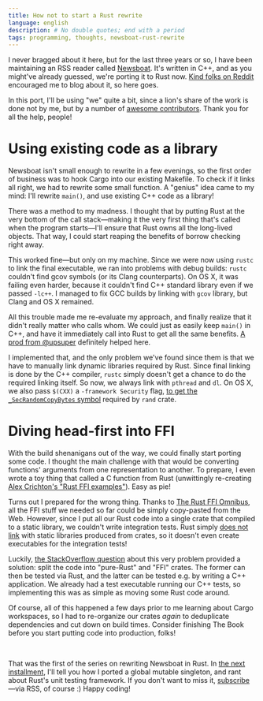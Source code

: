 ```yaml
---
title: How not to start a Rust rewrite
language: english
description: # No double quotes; end with a period
tags: programming, thoughts, newsboat-rust-rewrite
---
```


I never bragged about it here, but for the last three years or so, I have been
maintaining an RSS reader called [Newsboat][website]. It's written in C++, and
as you might've already guessed, we're porting it to Rust now. [Kind folks on
Reddit][reddit-comment] encouraged me to blog about it, so here goes.

In this port, I'll be using "we" quite a bit, since a lion's share of the work
is done not by me, but by a number of [awesome contributors][contributors].
Thank you for all the help, people!

# Using existing code as a library

Newsboat isn't small enough to rewrite in a few evenings, so the first order of
business was to hook Cargo into our existing Makefile. To check if it links all
right, we had to rewrite some small function. A "genius" idea came to my mind:
I'll rewrite `main()`, and use existing C++ code as a library!

There was a method to my madness. I thought that by putting Rust at the very
bottom of the call stack—making it the very first thing that's called when the
program starts—I'll ensure that Rust owns all the long-lived objects. That way,
I could start reaping the benefits of borrow checking right away.

This worked fine—but only on my machine. Since we were now using `rustc` to link
the final executable, we ran into problems with debug builds: `rustc` couldn't
find gcov symbols (or its Clang counterparts). On OS X, it was failing even
harder, because it couldn't find C++ standard library even if we passed `-lc++`.
I managed to fix GCC builds by linking with `gcov` library, but Clang and OS X
remained.

All this trouble made me re-evaluate my approach, and finally realize that it
didn't really matter who calls whom. We could just as easily keep `main()` in
C++, and have it immediately call into Rust to get all the same benefits. [A
prod from \@upsuper][upsuper-prod] definitely helped here.

I implemented that, and the only problem we've found since them is that we have
to manually link dynamic libraries required by Rust. Since final linking is done
by the C++ compiler, `rustc` simply doesn't get a chance to do the required
linking itself. So now, we always link with `pthread` and `dl`. On OS X, we also
pass `$(CXX)` a `-framework Security` flag, [to get the `_SecRandomCopyBytes`
symbol][sec-random-copy-bytes] required by `rand` crate.

# Diving head-first into FFI

With the build shenanigans out of the way, we could finally start porting some
code. I thought the main challenge with that would be converting functions'
arguments from one representation to another. To prepare, I even wrote a toy
thing that called a C function from Rust (unwittingly re-creating [Alex
Crichton's "Rust FFI examples"][rust-ffi-examples]). Easy as pie!

Turns out I prepared for the wrong thing. Thanks to [The Rust FFI
Omnibus][the-rust-ffi-omnibus], all the FFI stuff we needed so far could be
simply copy-pasted from the Web. However, since I put all our Rust code into
a single crate that compiled to a static library, we couldn't write integration
tests. Rust simply [does not link][rust-linkage] with static libraries produced
from crates, so it doesn't even create executables for the integration tests!

Luckily, [the StackOverflow question][ut-in-staticlib] about this very problem
provided a solution: split the code into "pure-Rust" and "FFI" crates. The
former can then be tested via Rust, and the latter can be tested e.g. by writing
a C++ application. We already had a test executable running our C++ tests, so
implementing this was as simple as moving some Rust code around.

Of course, all of this happened a few days prior to me learning about Cargo
workspaces, so I had to re-organize our crates *again* to deduplicate
dependencies and cut down on build times. Consider finishing The Book before you
start putting code into production, folks!

&nbsp;

That was the first of the series on rewriting Newsboat in Rust. In [the next
installment][next], I'll tell you how I ported a global mutable singleton, and rant
about Rust's unit testing framework. If you don't want to miss it,
[subscribe](/subscribe.html)—via RSS, of course :) Happy coding!

[website]: https://newsboat.org/ "Newsboat, an RSS reader"

[reddit-comment]:
    https://www.reddit.com/r/rust/comments/9j2702/newsboat_is_rewriting_from_c_to_rust/e6o8xo2/
    "newsboat is rewriting from C++ to rust: /r/rust"

[contributors]:
    https://github.com/newsboat/newsboat/graphs/contributors
    "Contributors to newsboat/newsboat — GitHub"

[upsuper-prod]:
    https://github.com/newsboat/newsboat/issues/287#issuecomment-424740754
    "Profiling builds fail on Linux when linking via rustc · Issue #287 · newsboat/newsboat"

[sec-random-copy-bytes]:
    https://travis-ci.org/newsboat/newsboat/jobs/450786799#L2491
    "Undefined symbols for architecture x86_64: \_SecRandomCopyBytes — Job #654.11 - newsboat/newsboat - Travis CI"

[rust-ffi-examples]:
    https://github.com/alexcrichton/rust-ffi-examples
    "alexcrichton/rust-ffi-examples: FFI examples written in Rust — GitHub"

[the-rust-ffi-omnibus]:
    http://jakegoulding.com/rust-ffi-omnibus/
    "The Rust FFI Omnibus"

[rust-linkage]:
    https://doc.rust-lang.org/reference/linkage.html
    "Linkage — The Rust Reference"

[ut-in-staticlib]:
    https://stackoverflow.com/questions/41241585/how-to-link-against-rust-crate-from-integration-tests-in-tests-folder-when-bui
    "How to link against Rust crate from integration tests in 'tests' folder
    when building static library? — StackOverflow"

[next]: /posts/2018-11-24-porting-our-logger-to-rust.html
    "Porting our logger to Rust — Debiania"
